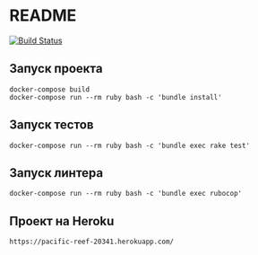 # README

[![Build Status](https://img.shields.io/endpoint.svg?url=https%3A%2F%2Factions-badge.atrox.dev%2FHolyHol%2Fexpenses_tracking%2Fbadge%3Fref%3Dmain&style=for-the-badge)](https://actions-badge.atrox.dev/HolyHol/expenses_tracking/goto?ref=main)

## Запуск проекта

```
docker-compose build
docker-compose run --rm ruby bash -c 'bundle install'
```

## Запуск тестов

```
docker-compose run --rm ruby bash -c 'bundle exec rake test'
```

## Запуск линтера

```
docker-compose run --rm ruby bash -c 'bundle exec rubocop'
```

## Проект на Heroku

```
https://pacific-reef-20341.herokuapp.com/
```